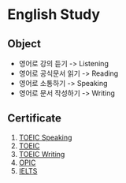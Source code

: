 # English Study

## Object
- 영어로 강의 듣기 -> Listening
- 영어로 공식문서 읽기 -> Reading
- 영어로 소통하기 -> Speaking
- 영어로 문서 작성하기 -> Writing

## Certificate
1) [TOEIC Speaking](./01_toeic_speaking/README.md)
2) [TOEIC](./02_toeic/README.md)
3) [TOEIC Writing](./03_toeic_writing/README.md)
4) [OPIC](04_opic/README.md)
5) [IELTS](05_ielts/README.md)
